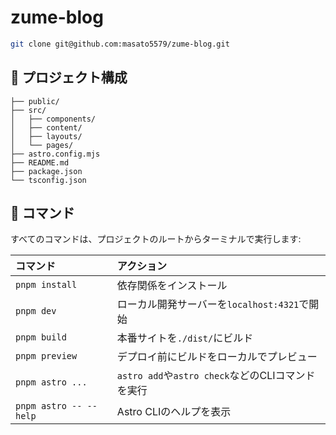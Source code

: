 # zume-blog

```sh
git clone git@github.com:masato5579/zume-blog.git
```

## 🚀 プロジェクト構成

```text
├── public/
├── src/
│   ├── components/
│   ├── content/
│   ├── layouts/
│   └── pages/
├── astro.config.mjs
├── README.md
├── package.json
└── tsconfig.json
```

## 🧞 コマンド

すべてのコマンドは、プロジェクトのルートからターミナルで実行します:

| コマンド                   | アクション                                           |
| :------------------------ | :----------------------------------------------- |
| `pnpm install`             | 依存関係をインストール                            |
| `pnpm dev`             | ローカル開発サーバーを`localhost:4321`で開始      |
| `pnpm build`           | 本番サイトを`./dist/`にビルド                      |
| `pnpm preview`         | デプロイ前にビルドをローカルでプレビュー           |
| `pnpm astro ...`       | `astro add`や`astro check`などのCLIコマンドを実行 |
| `pnpm astro -- --help` | Astro CLIのヘルプを表示                             |
